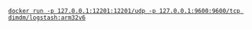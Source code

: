[`docker run -p 127.0.0.1:12201:12201/udp -p 127.0.0.1:9600:9600/tcp dimdm/logstash:arm32v6`](https://hub.docker.com/r/dimdm/logstash/)
